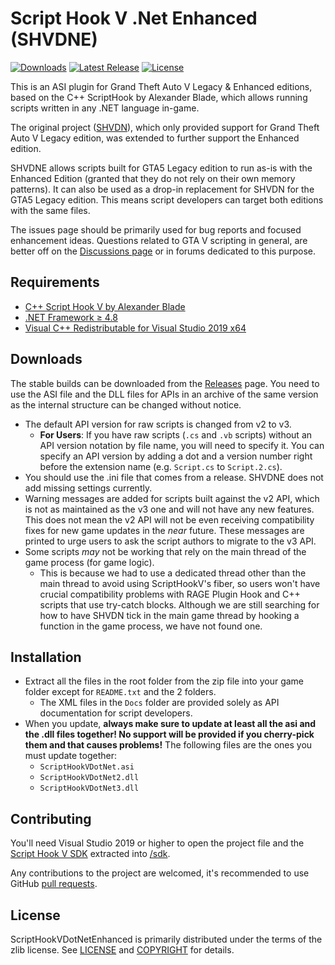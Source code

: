 Script Hook V .Net Enhanced (SHVDNE)
============================

[![Downloads](https://img.shields.io/github/downloads/Chiheb-Bacha/scripthookvdotnetenhanced/total?label=Downloads)](https://github.com/Chiheb-Bacha/scripthookvdotnetenhanced/releases)
[![Latest Release](https://img.shields.io/github/v/release/Chiheb-Bacha/scripthookvdotnetenhanced?include_prereleases&label=Version)](https://github.com/Chiheb-Bacha/scripthookvdotnetenhanced/releases/latest)
[![License](https://img.shields.io/github/license/Chiheb-Bacha/scripthookvdotnetenhanced?color=%232A922A)](LICENSE.md)

This is an ASI plugin for Grand Theft Auto V Legacy & Enhanced editions, based on the C++ ScriptHook by Alexander Blade, which allows running scripts written in any .NET language in-game.

The original project ([SHVDN](https://github.com/scripthookvdotnet/scripthookvdotnet)), which only provided support for Grand Theft Auto V Legacy edition, was extended to further support the Enhanced edition.

SHVDNE allows scripts built for GTA5 Legacy edition to run as-is with the Enhanced Edition (granted that they do not rely on their own memory patterns). It can also be used as a drop-in replacement for SHVDN for the GTA5 Legacy edition.
This means script developers can target both editions with the same files.

The issues page should be primarily used for bug reports and focused enhancement ideas. Questions related to GTA V scripting in general, are better off on the [Discussions page](https://github.com/Chiheb-Bacha/ScriptHookVDotNetEnhanced/discussions) or in forums dedicated to this purpose.

## Requirements

* [C++ Script Hook V by Alexander Blade](http://www.dev-c.com/gtav/scripthookv/)
* [.NET Framework ≥ 4.8](https://dotnet.microsoft.com/en-us/download/dotnet-framework/thank-you/net48-web-installer)
* [Visual C++ Redistributable for Visual Studio 2019 x64](https://aka.ms/vs/17/release/vc_redist.x64.exe)

## Downloads
The stable builds can be downloaded from the [Releases](https://github.com/Chiheb-Bacha/ScriptHookVDotNetEnhanced/releases) page.
You need to use the ASI file and the DLL files for APIs in an archive of the same version as the internal structure can be changed without notice.  

* The default API version for raw scripts is changed from v2 to v3.
    * **For Users**: If you have raw scripts (`.cs` and `.vb` scripts) without an API version notation by file name, you will need to specify it. You can specify an API version by adding a dot and a version number right before the extension name (e.g. `Script.cs` to `Script.2.cs`).
* You should use the .ini file that comes from a release. SHVDNE does not add missing settings currently.
* Warning messages are added for scripts built against the v2 API, which is not as maintained as the v3 one and will not have any new features. This does not mean the v2 API will not be even receiving compatibility fixes for new game updates in the *near* future. These messages are printed to urge users to ask the script authors to migrate to the v3 API.
* Some scripts *may* not be working that rely on the main thread of the game process (for game logic).
    * This is because we had to use a dedicated thread other than the main thread to avoid using ScriptHookV's fiber, so users won't have crucial compatibility problems with RAGE Plugin Hook and C++ scripts that use try-catch blocks. Although we are still searching for how to have SHVDN tick in the main game thread by hooking a function in the game process, we have not found one.

## Installation
* Extract all the files in the root folder from the zip file into your game folder except for `README.txt` and the 2 folders.
    * The XML files in the `Docs` folder are provided solely as API documentation for script developers.
* When you update, **always make sure to update at least all the asi and the .dll files together! No support will be provided if you cherry-pick them and that causes problems!** The following files are the ones you must update together:
    * `ScriptHookVDotNet.asi`
    * `ScriptHookVDotNet2.dll`
    * `ScriptHookVDotNet3.dll`

## Contributing

You'll need Visual Studio 2019 or higher to open the project file and the [Script Hook V SDK](http://www.dev-c.com/gtav/scripthookv/) extracted into [/sdk](/sdk).

Any contributions to the project are welcomed, it's recommended to use GitHub [pull requests](https://help.github.com/articles/using-pull-requests/).

## License

ScriptHookVDotNetEnhanced is primarily distributed under the terms of the zlib license.
See [LICENSE](LICENSE.txt) and [COPYRIGHT](COPYRIGHT.md) for details.
